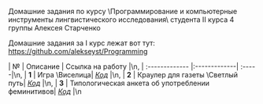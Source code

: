 Домашние задания по курсу \Программирование и компьютерные инструменты лингвистического исследования\ студента II курса 4 группы Алексея Старченко

Домашние задания за I курс лежат вот тут: https://github.com/alekseyst/Programming


|  №      | Описание    | Ссылка на работу |\n,
| :------------- |:-------------| :-----|\n,
| **1**    | Игра \Виселица\| [*Код*](https://www.github.com) |\n,
| **2**    | Краулер для газеты \Светлый путь\| [*Код*](https://www.github.com) |\n,
| **3**    | Типологическая анкета об употреблении феминитивов| [*Код*](https://www.github.com) |\n
